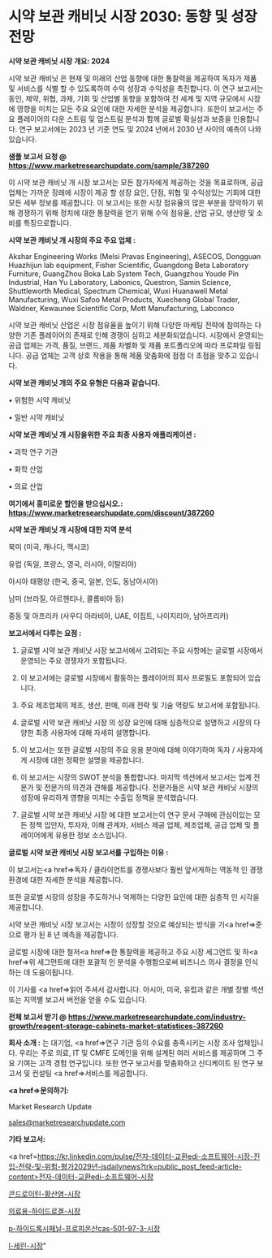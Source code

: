 # 시약 보관 캐비닛 시장 2030: 동향 및 성장 전망

<strong>시약 보관 캐비닛 시장 개요: 2024</strong>

시약 보관 캐비닛 은 현재 및 미래의 산업 동향에 대한 통찰력을 제공하여 독자가 제품 및 서비스를 식별 할 수 있도록하여 수익 성장과 수익성을 촉진합니다. 이 연구 보고서는 동인, 제약, 위협, 과제, 기회 및 산업별 동향을 포함하여 전 세계 및 지역 규모에서 시장에 영향을 미치는 모든 주요 요인에 대한 자세한 분석을 제공합니다. 또한이 보고서는 주요 플레이어의 다운 스트림 및 업스트림 분석과 함께 글로벌 확실성과 보증을 인용합니다. 연구 보고서에는 2023 년 기준 연도 및 2024 년에서 2030 년 사이의 예측이 나와 있습니다.



<strong>샘플 보고서 요청 @ <a href=https://www.marketresearchupdate.com/sample/387260>https://www.marketresearchupdate.com/sample/387260</a></strong>

이 시약 보관 캐비닛 개 시장 보고서는 모든 참가자에게 제공하는 것을 목표로하며, 공급 업체는 가까운 장래에 시장이 제공 할 성장 요인, 단점, 위협 및 수익성있는 기회에 대한 모든 세부 정보를 제공합니다. 이 보고서는 또한 시장 점유율의 많은 부분을 장악하기 위해 경쟁하기 위해 정치에 대한 통찰력을 얻기 위해 수익 점유율, 산업 규모, 생산량 및 소비를 특징으로합니다.



<strong>시약 보관 캐비닛 개 시장의 주요 주요 업체 :</strong>

Akshar Engineering Works (Melsi Pravas Engineering), ASECOS, Dongguan Huazhijun lab equipment, Fisher Scientific, Guangdong Beta Laboratory Furniture, GuangZhou Boka Lab System Tech, Guangzhou Youde Pin Industrial, Han Yu Laboratory, Labonics, Questron, Samin Science, Shuttleworth Medical, Spectrum Chemical, Wuxi Huanawell Metal Manufacturing, Wuxi Safoo Metal Products, Xuecheng Global Trader, Waldner, Kewaunee Scientific Corp, Mott Manufacturing, Labconco

시약 보관 캐비닛 산업은 시장 점유율을 높이기 위해 다양한 마케팅 전략에 참여하는 다양한 기존 플레이어의 존재로 인해 경쟁이 심하고 세분화되었습니다. 시장에서 운영되는 공급 업체는 가격, 품질, 브랜드, 제품 차별화 및 제품 포트폴리오에 따라 프로파일 링됩니다. 공급 업체는 고객 상호 작용을 통해 제품 맞춤화에 점점 더 초점을 맞추고 있습니다.



<strong>시약 보관 캐비닛 개의 주요 유형은 다음과 같습니다.</strong>

• 위험한 시약 캐비닛

• 일반 시약 캐비닛



<strong>시약 보관 캐비닛 개 시장을위한 주요 최종 사용자 애플리케이션 :</strong>

• 과학 연구 기관

• 화학 산업

• 의료 산업



<strong>여기에서 흥미로운 할인을 받으십시오.: <a href=https://www.marketresearchupdate.com/discount/387260>https://www.marketresearchupdate.com/discount/387260</a></strong>



<strong>시약 보관 캐비닛 개 시장에 대한 지역 분석</strong>

북미 (미국, 캐나다, 멕시코)

유럽 (독일, 프랑스, 영국, 러시아, 이탈리아)

아시아 태평양 (한국, 중국, 일본, 인도, 동남아시아)

남미 (브라질, 아르헨티나, 콜롬비아 등)

중동 및 아프리카 (사우디 아라비아, UAE, 이집트, 나이지리아, 남아프리카)



<strong>보고서에서 다루는 요점 :</strong>

1. 글로벌 시약 보관 캐비닛 시장 보고서에서 고려되는 주요 사항에는 글로벌 시장에서 운영되는 주요 경쟁자가 포함됩니다.

2. 이 보고서에는 글로벌 시장에서 활동하는 플레이어의 회사 프로필도 포함되어 있습니다.

3. 주요 제조업체의 제조, 생산, 판매, 미래 전략 및 기술 역량도 보고서에 포함됩니다.

4. 글로벌 시약 보관 캐비닛 시장 의 성장 요인에 대해 심층적으로 설명하고 시장의 다양한 최종 사용자에 대해 자세히 설명합니다.

5. 이 보고서는 또한 글로벌 시장의 주요 응용 분야에 대해 이야기하여 독자 / 사용자에게 시장에 대한 정확한 설명을 제공합니다.

6. 이 보고서는 시장의 SWOT 분석을 통합합니다. 마지막 섹션에서 보고서는 업계 전문가 및 전문가의 의견과 견해를 제공합니다. 전문가들은 시약 보관 캐비닛 시장의 성장에 유리하게 영향을 미치는 수출입 정책을 분석했습니다.

7. 글로벌 시약 보관 캐비닛 시장 에 대한 보고서는이 연구 문서 구매에 관심이있는 모든 정책 입안자, 투자자, 이해 관계자, 서비스 제공 업체, 제조업체, 공급 업체 및 플레이어에게 유용한 정보 소스입니다.



<strong>글로벌 시약 보관 캐비닛 시장 보고서를 구입하는 이유 :</strong>

이 보고서는<a href=>독자 / 클</a>라이언트를 경쟁사보다 훨씬 앞서게하는 역동적 인 경쟁 환경에 대한 자세한 분석을 제공합니다.

또한 글로벌 시장의 성장을 주도하거나 억제하는 다양한 요인에 대한 심층적 인 시각을 제공합니다.

시약 보관 캐비닛 시장 보고서는 시장이 성장할 것으로 예상되는 방식을 기<a href=>준으로</a> 평가 된 8 년 예측을 제공합니다.

글로벌 시장에 대한 철저<a href=>한 통찰력</a>을 제공하고 주요 시장 세그먼트 및 하<a href=>위 세그</a>먼트에 대한 포괄적 인 분석을 수행함으로써 비즈니스 의사 결정을 인식하는 데 도움이됩니다.

이 기사를 <a href=>읽어 주</a>셔서 감사합니다. 아시아, 미국, 유럽과 같은 개별 장별 섹션 또는 지역별 보고서 버전을 얻을 수도 있습니다.



<strong>전체 보고서 받기 @ <a href=https://www.marketresearchupdate.com/industry-growth/reagent-storage-cabinets-market-statistices-387260>https://www.marketresearchupdate.com/industry-growth/reagent-storage-cabinets-market-statistices-387260</a></strong>



<strong>회사 소개 :</strong>
는 대기업, <a href=>연구 기</a>관 등의 수요를 충족시키는 시장 조사 업체입니다. 우리는 주로 의료, IT 및 CMFE 도메인을 위해 설계된 여러 서비스를 제공하며 그 주요 기여는 고객 경험 연구입니다. 또한 연구 보고서를 맞춤화하고 신디케이트 된 연구 보고서 및 컨설팅 <a href=>서비</a>스를 제공합니다.



<strong><a href=>문의하기:</a></strong>

Market Research Update

sales@marketresearchupdate.com



<strong>기타 보고서:</strong>

<a href=https://kr.linkedin.com/pulse/전자-데이터-교환edi-소프트웨어-시장-진입-전략-및-위험-평가2029년-isdailynews?trk=public_post_feed-article-content>전자-데이터-교환edi-소프트웨어-시장</a>

<a href=https://www.linkedin.com/pulse/콘드로이틴-황산염-시장-현재-및-미래-성장-2029-survey-spotlight-pro-24-analysis-ctiwf/>콘드로이틴-황산염-시장</a>

<a href=https://www.linkedin.com/pulse/의료용-하이드로겔-시장-진입-전략-및-위험-평가2029년-trend-tracking-tips-360-analysis-f4oaf/>의료용-하이드로겔-시장</a>

<a href=https://www.linkedin.com/pulse/p-하이드록시페닐-프로피온산cas-501-97-3-시장-현재-및-9zmqf/>p-하이드록시페닐-프로피온산cas-501-97-3-시장</a>

<a href=https://www.linkedin.com/pulse/l-세린-시장-규모-및-성장-2023-analytics-alchemy-360-analysis-eprlc/>l-세린-시장</a>"
